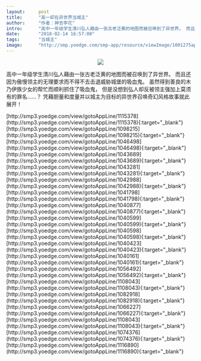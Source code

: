 ```yaml
---
layout:     post
title:      "高一却在异世界当城主"
author:     "作者：神吉李花"
intro:      "高中一年级学生清川弘人藉由一张古老泛黄的地图而被召唤到了异世界。 而且还因为傲慢领主的无理要求而不得不去击退威胁城堡的吸血鬼。 虽然得到善良的木乃伊族少女的帮忙而顺利抓住了吸血鬼， 但是没想到弘人却反被领主强加上莫须有的罪名……？ 凭藉胆量和度量并以城主为目标的异世界召唤奇幻风格故事就此展开！"
date:       "2018-02-14 16:57:00"
tags:       "当城主"
image:      "http://smp.yoedge.com/smp-app/resource/viewImage/1001275appline.png"
---
```

<div style="text-align: center">
<p><img src="http://smp.yoedge.com/smp-app/resource/viewImage/1001275appline.png"/></p>
</div>
<p class="post-meta">
<span>高中一年级学生清川弘人藉由一张古老泛黄的地图而被召唤到了异世界。 而且还因为傲慢领主的无理要求而不得不去击退威胁城堡的吸血鬼。 虽然得到善良的木乃伊族少女的帮忙而顺利抓住了吸血鬼， 但是没想到弘人却反被领主强加上莫须有的罪名……？ 凭藉胆量和度量并以城主为目标的异世界召唤奇幻风格故事就此展开！</span>
</p>
[http://smp3.yoedge.com/view/gotoAppLine/1115378](http://smp3.yoedge.com/view/gotoAppLine/1115378){:target="_blank"}
[http://smp3.yoedge.com/view/gotoAppLine/1098215](http://smp3.yoedge.com/view/gotoAppLine/1098215){:target="_blank"}
[http://smp3.yoedge.com/view/gotoAppLine/1046498](http://smp3.yoedge.com/view/gotoAppLine/1046498){:target="_blank"}
[http://smp3.yoedge.com/view/gotoAppLine/1043689](http://smp3.yoedge.com/view/gotoAppLine/1043689){:target="_blank"}
[http://smp3.yoedge.com/view/gotoAppLine/1043281](http://smp3.yoedge.com/view/gotoAppLine/1043281){:target="_blank"}
[http://smp3.yoedge.com/view/gotoAppLine/1042988](http://smp3.yoedge.com/view/gotoAppLine/1042988){:target="_blank"}
[http://smp3.yoedge.com/view/gotoAppLine/1041798](http://smp3.yoedge.com/view/gotoAppLine/1041798){:target="_blank"}
[http://smp3.yoedge.com/view/gotoAppLine/1040877](http://smp3.yoedge.com/view/gotoAppLine/1040877){:target="_blank"}
[http://smp3.yoedge.com/view/gotoAppLine/1040599](http://smp3.yoedge.com/view/gotoAppLine/1040599){:target="_blank"}
[http://smp3.yoedge.com/view/gotoAppLine/1040598](http://smp3.yoedge.com/view/gotoAppLine/1040598){:target="_blank"}
[http://smp3.yoedge.com/view/gotoAppLine/1040423](http://smp3.yoedge.com/view/gotoAppLine/1040423){:target="_blank"}
[http://smp3.yoedge.com/view/gotoAppLine/1040161](http://smp3.yoedge.com/view/gotoAppLine/1040161){:target="_blank"}
[http://smp3.yoedge.com/view/gotoAppLine/1056492](http://smp3.yoedge.com/view/gotoAppLine/1056492){:target="_blank"}
[http://smp3.yoedge.com/view/gotoAppLine/1108043](http://smp3.yoedge.com/view/gotoAppLine/1108043){:target="_blank"}
[http://smp3.yoedge.com/view/gotoAppLine/1082918](http://smp3.yoedge.com/view/gotoAppLine/1082918){:target="_blank"}
[http://smp3.yoedge.com/view/gotoAppLine/1066227](http://smp3.yoedge.com/view/gotoAppLine/1066227){:target="_blank"}
[http://smp3.yoedge.com/view/gotoAppLine/1108043](http://smp3.yoedge.com/view/gotoAppLine/1108043){:target="_blank"}
[http://smp3.yoedge.com/view/gotoAppLine/1074376](http://smp3.yoedge.com/view/gotoAppLine/1074376){:target="_blank"}
[http://smp3.yoedge.com/view/gotoAppLine/1116890](http://smp3.yoedge.com/view/gotoAppLine/1116890){:target="_blank"}


